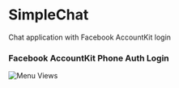 # SimpleChat
Chat application with Facebook AccountKit login

### Facebook AccountKit Phone Auth Login

![Menu Views](https://media.giphy.com/media/eeUXL1obbVmt7XQYzx/giphy.gif)
